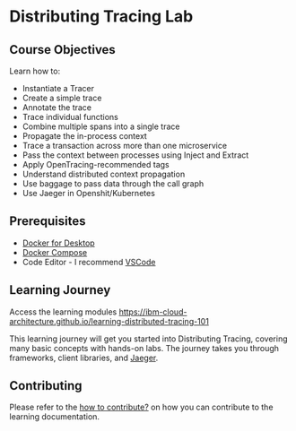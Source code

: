 # Distributing Tracing Lab

## Course Objectives

Learn how to:

- Instantiate a Tracer
- Create a simple trace
- Annotate the trace
- Trace individual functions
- Combine multiple spans into a single trace
- Propagate the in-process context
- Trace a transaction across more than one microservice
- Pass the context between processes using Inject and Extract
- Apply OpenTracing-recommended tags
- Understand distributed context propagation
- Use baggage to pass data through the call graph
- Use Jaeger in Openshit/Kubernetes

## Prerequisites
- [Docker for Desktop](https://www.docker.com/products/docker-desktop)
- [Docker Compose](https://docs.docker.com/compose/install/)
- Code Editor - I recommend [VSCode](https://code.visualstudio.com/)

## Learning Journey
Access the learning modules https://ibm-cloud-architecture.github.io/learning-distributed-tracing-101 

This learning journey will get you started into Distributing Tracing, covering many basic concepts with hands-on labs. The journey takes you through frameworks, client libraries, and [Jaeger](https://www.jaegertracing.io/).

## Contributing
Please refer to the [how to contribute?](CONTRIBUTING.md) on how you can contribute to the learning documentation.
